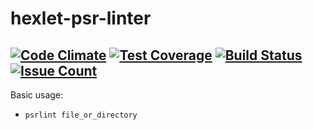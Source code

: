 # hexlet-psr-linter

[![Code Climate](https://codeclimate.com/github/jougene/hexlet-psr-linter/badges/gpa.svg)](https://codeclimate.com/github/jougene/hexlet-psr-linter)
[![Test Coverage](https://codeclimate.com/github/jougene/hexlet-psr-linter/badges/coverage.svg)](https://codeclimate.com/github/jougene/hexlet-psr-linter/coverage)
[![Build Status](https://travis-ci.org/jougene/hexlet-psr-linter.svg?branch=master)](https://travis-ci.org/jougene/hexlet-psr-linter)
[![Issue Count](https://codeclimate.com/github/jougene/hexlet-psr-linter/badges/issue_count.svg)](https://codeclimate.com/github/jougene/hexlet-psr-linter)
---
Basic usage:
- `psrlint file_or_directory`
